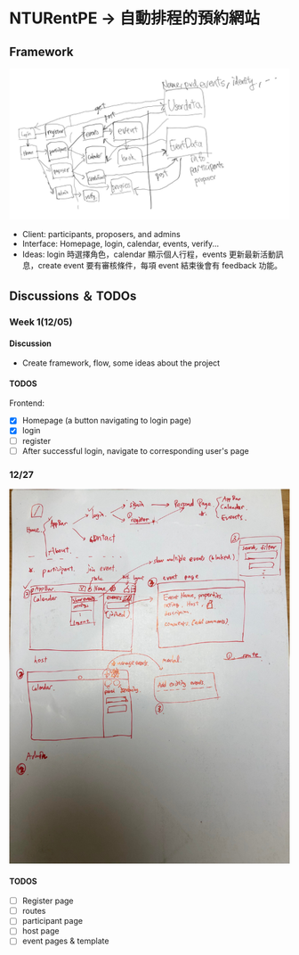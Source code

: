 # NTURentPE -> 自動排程的預約網站

## Framework

![](images/flow.jpg)

- Client: participants, proposers, and admins
- Interface: Homepage, login, calendar, events, verify...
- Ideas: login 時選擇角色，calendar 顯示個人行程，events 更新最新活動訊息，create event 要有審核條件，每項 event 結束後會有 feedback 功能。

## Discussions ＆ TODOs

### Week 1(12/05)

#### Discussion

- Create framework, flow, some ideas about the project

#### TODOS

Frontend:

- [x] Homepage (a button navigating to login page)
- [x] login
- [ ] register
- [ ] After successful login, navigate to corresponding user's page

### 12/27

![](images/2021_12_27.jpg)

#### TODOS

- [ ] Register page
- [ ] routes
- [ ] participant page
- [ ] host page
- [ ] event pages & template
